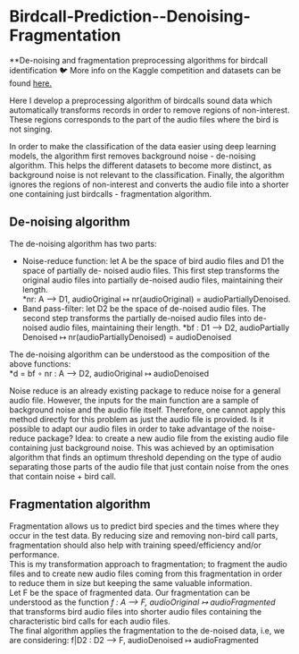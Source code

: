 # Birdcall-Prediction--Denoising-Fragmentation
**De-noising and fragmentation preprocessing algorithms for birdcall identification 🐦 More info on the Kaggle competition and datasets can be found <a href="https://www.kaggle.com/c/birdsong-recognition">here.</a><br />

Here I develop a preprocessing algorithm of birdcalls sound data which automatically transforms records in order to remove regions of non-interest. These regions corresponds to the part of the audio files where the bird is not singing. <br />

In order to make the classification of the data easier using deep learning models, the algorithm first removes background noise - de-noising algorithm. This helps the different datasets to become more distinct, as background noise is not relevant to the classification.  Finally, the algorithm ignores the regions of non-interest and converts the audio file into a shorter one containing just birdcalls - fragmentation algorithm. <br />

## De-noising algorithm
The de-noising algorithm has two parts:

* Noise-reduce function: let A be the space of bird audio files and D1 the space of partially de- noised audio files. This first step transforms the original audio files into partially de-noised audio files, maintaining their length.<br />
*nr: A ⟶ D1, audioOriginal ↦ nr(audioOriginal) = audioPartiallyDenoised.
* Band pass-filter: let D2 be the space of de-noised audio files. The second step transforms the
partially de-noised audio files into de-noised audio files, maintaining their length.
*bf : D1 ⟶ D2, audioPartially Denoised ↦ nr(audioPartiallyDenoised) = audioDenoised <br />

The de-noising algorithm can be understood as the composition of the above functions:<br />
*d = bf ∘ nr : A ⟶ D2, audioOriginal ↦ audioDenoised<br />

Noise reduce is an already existing package to reduce noise for a general audio file. However, the inputs for the main function are a sample of background noise and the audio file itself.
Therefore, one cannot apply this method directly for this problem as just the audio file is provided.
Is it possible to adapt our audio files in order to take advantage of the noise-reduce package?
Idea: to create a new audio file from the existing audio file containing just background noise.
This was achieved by an optimisation algorithm that finds an optimum threshold depending on the type of audio separating those parts of the audio file that just contain noise from the ones that contain noise + bird call.

## Fragmentation algorithm
Fragmentation allows us to predict bird species and the times where they occur in the test data. By reducing size and removing non-bird call parts, fragmentation should also help with training speed/efficiency and/or performance. <br/>
This is my transformation approach to fragmentation; to fragment the audio files and to create new audio files coming from this fragmentation in order to reduce them in size but keeping the same valuable information.<br/>
Let F be the space of fragmented data. Our fragmentation can be understood as the function *f : A ⟶ F, audioOriginal ↦ audioFragmented* that transforms bird audio files into shorter audio files containing the characteristic bird calls for each audio files.<br/>
The final algorithm applies the fragmentation to the de-noised data, i.e, we are considering:
f|D2 : D2 ⟶ F, audioDenoised ↦ audioFragmented
